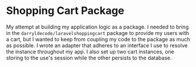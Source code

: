# Shopping Cart Package

My attempt at building my application logic as a package. I needed to bring in the `darryldecode/laravelshoppingcart` package to provide my users with a cart, but I wanted to keep from coupling my code to the package as much as possible. I wrote an adapter that adheres to an interface I use to resolve the instance throughout my app. I also set up two cart instances, one storing to the use's session while the other persists to the database.
